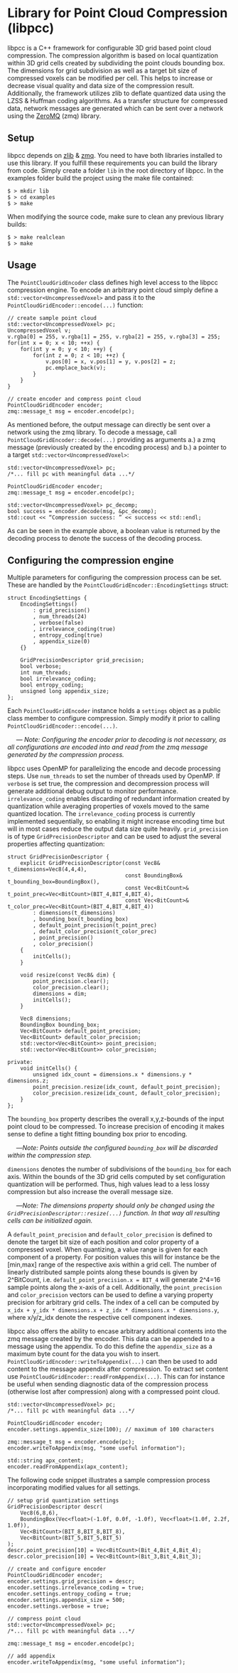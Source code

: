 # Library for Point Cloud Compression (libpcc)
libpcc is a C++ framework for configurable 3D grid based point cloud compression. The compression algorithm is based on local quantization within 3D grid cells created by subdividing the point clouds bounding box. The dimensions for grid subdivision as well as a target bit size of compressed voxels can be modified per cell. This helps to increase or decrease visual quality and data size of the compression result. Additionally, the framework utilizes zlib to deflate quantized data using the LZSS & Huffman coding algorithms. As a transfer structure for compressed data, network messages are generated which can be sent over a network using the [ZeroMQ](http://zeromq.org/) (zmq) library.

## Setup
libpcc depends on [zlib](https://zlib.net/) & [zmq](http://zeromq.org/). You need to have both libraries installed to use this library. If you fulfill these requirements you can build the library from code. Simply create a folder `lib` in the root directory of libpcc. In the examples folder build the project using the make file contained:
```
$ > mkdir lib
$ > cd examples
$ > make
```
When modifying the source code, make sure to clean any previous library builds:
```
$ > make realclean
$ > make
```

## Usage
The `PointCloudGridEncoder` class defines high level access to the libpcc compression engine.
To encode an arbitrary point cloud simply define a `std::vector<UncompressedVoxel>` and pass it to the `PointCloudGridEncoder::encode(...)` function:
```
// create sample point cloud
std::vector<UncompressedVoxel> pc;
UncompressedVoxel v;
v.rgba[0] = 255, v.rgba[1] = 255, v.rgba[2] = 255, v.rgba[3] = 255;
for(int x = 0; x < 10; ++x) {
    for(int y = 0; y < 10; ++y) {
        for(int z = 0; z < 10; ++z) {
            v.pos[0] = x, v.pos[1] = y, v.pos[2] = z;
            pc.emplace_back(v);
        }
    }    
}

// create encoder and compress point cloud
PointCloudGridEncoder encoder;
zmq::message_t msg = encoder.encode(pc);
```
As mentioned before, the output message can directly be sent over a network using the zmq library.
To decode a message, call `PointCloudGridEncoder::decode(...)` providing as arguments a.) a zmq message (previously created by the encoding process) and b.) a pointer to a target `std::vector<UncompressedVoxel>`:
```
std::vector<UncompressedVoxel> pc;
/*... fill pc with meaningful data ...*/

PointCloudGridEncoder encoder;
zmq::message_t msg = encoder.encode(pc);

std::vector<UncompressedVoxel> pc_decomp;
bool success = encoder.decode(msg, &pc_decomp);
std::cout << “Compression success: ” << success << std::endl;
```
As can be seen in the example above, a boolean value is returned by the decoding process to denote the success of the decoding process.

## Configuring the compression engine
Multiple parameters for configuring the compression process can be set. These are handled by the `PointCloudGridEncoder::EncodingSettings` struct:
```
struct EncodingSettings {
    EncodingSettings()
        : grid_precision()
        , num_threads(24)
        , verbose(false)
        , irrelevance_coding(true)
        , entropy_coding(true)
        , appendix_size(0)
    {}
    
    GridPrecisionDescriptor grid_precision;
    bool verbose;
    int num_threads;
    bool irrelevance_coding;
    bool entropy_coding;
    unsigned long appendix_size;
};
```
Each `PointCloudGridEncoder` instance holds a `settings` object as a public class member to configure compression. Simply modify it prior to calling `PointCloudGridEncoder::encode(...)`.

&nbsp;&nbsp;&nbsp;&nbsp;&nbsp;&mdash; *Note: Configuring the encoder prior to decoding is not necessary, as all configurations are encoded into and read from the zmq message generated by the compression process.*

libpcc uses OpenMP for parallelizing the encode and decode processing steps. Use `num_threads` to set the number of threads used by OpenMP. If `verbose` is set true, the compression and decompression process will generate additional debug output to monitor performance. `irrelevance_coding` enables discarding of redundant information created by quantization while averaging properties of voxels moved to the same quantized location. The `irrelevance_coding` process is currently implemented sequentially, so enabling it might increase encoding time but will in most cases reduce the output data size quite heavily. `grid_precision` is of type `GridPrecisionDescriptor` and can be used to adjust the several properties affecting quantization:
```
struct GridPrecisionDescriptor {
    explicit GridPrecisionDescriptor(const Vec8& t_dimensions=Vec8(4,4,4),
                                     const BoundingBox& t_bounding_box=BoundingBox(),
                                     const Vec<BitCount>& t_point_prec=Vec<BitCount>(BIT_4,BIT_4,BIT_4),
                                     const Vec<BitCount>& t_color_prec=Vec<BitCount>(BIT_4,BIT_4,BIT_4))
        : dimensions(t_dimensions)
        , bounding_box(t_bounding_box)
        , default_point_precision(t_point_prec)
        , default_color_precision(t_color_prec)
        , point_precision()
        , color_precision()
    {
        initCells();
    }

    void resize(const Vec8& dim) {
        point_precision.clear();
        color_precision.clear();
        dimensions = dim;
        initCells();
    }

    Vec8 dimensions;
    BoundingBox bounding_box;
    Vec<BitCount> default_point_precision;
    Vec<BitCount> default_color_precision;
    std::vector<Vec<BitCount>> point_precision;
    std::vector<Vec<BitCount>> color_precision;

private:
    void initCells() {
        unsigned idx_count = dimensions.x * dimensions.y * dimensions.z;
        point_precision.resize(idx_count, default_point_precision);
        color_precision.resize(idx_count, default_color_precision);
    }
};
```
The `bounding_box` property describes the overall x,y,z-bounds of the input point cloud to be compressed. To increase precision of encoding it makes sense to define a tight fitting bounding box prior to encoding.

&nbsp;&nbsp;&nbsp;&nbsp;&nbsp;&mdash;*Note: Points outside the configured `bounding_box` will be discarded within the compression step.*

`dimensions` denotes the number of subdivisions of the `bounding_box` for each axis. Within the bounds of the 3D grid cells computed by set configuration quantization will be performed. Thus, high values lead to a less lossy compression but also increase the overall message size.

&nbsp;&nbsp;&nbsp;&nbsp;&nbsp;&mdash;*Note: The dimensions property should only be changed using the `GridPrecisionDescriptor::resize(...)` function. In that way all resulting cells can be initialized again.*

A `default_point_precision` and `default_color_precision` is defined to denote the target bit size of each position and color property of a compressed voxel. When quantizing, a value range is given for each component of a property. For position values this will for instance be the [min,max] range of the respective axis within a grid cell. The number of linearly distributed sample points along these bounds is given by 2^BitCount, i.e. `default_point_precision.x = BIT_4` will generate 2^4=16 sample points along the x-axis of a cell. Additionally, the `point_precision` and `color_precision` vectors can be used to define a varying property precision for arbitrary grid cells. The index of a cell can be computed by `x_idx + y_idx * dimensions.x + z_idx * dimensions.x * dimensions.y`, where x/y/z_idx denote the respective cell component indexes.

libpcc also offers the ability to encase arbitrary additional contents into the zmq message created by the encoder. This data can be appended to a message using the appendix. To do this define the `appendix_size` as a maximum byte count for the data you wish to insert. `PointCloudGridEncoder::writeToAppendix(...)` can then be used to add content to the message appendix after compression. To extract set content use `PointCloudGridEncoder::readFromAppendix(...)`. This can for instance be useful when sending diagnostic data of the compression process (otherwise lost after compression) along with a compressed point cloud.
```
std::vector<UncompressedVoxel> pc;
/*... fill pc with meaningful data ...*/

PointCloudGridEncoder encoder;
encoder.settings.appendix_size(100); // maximum of 100 characters

zmq::message_t msg = encoder.encode(pc);
encoder.writeToAppendix(msg, "some useful information");

std::string apx_content;
encoder.readFromAppendix(apx_content);
```
The following code snippet illustrates a sample compression process incorporating modified values for all settings.
```
// setup grid quantization settings
GridPrecisionDescriptor descr(
    Vec8(6,8,6),
    BoundingBox(Vec<float>(-1.0f, 0.0f, -1.0f), Vec<float>(1.0f, 2.2f, 1.0f)),
    Vec<BitCount>(BIT_8,BIT_8,BIT_8),
    Vec<BitCount>(BIT_5,BIT_5,BIT_5)
);
descr.point_precision[10] = Vec<BitCount>(Bit_4,Bit_4,Bit_4);
descr.color_precision[10] = Vec<BitCount>(Bit_3,Bit_4,Bit_3);

// create and configure encoder
PointCloudGridEncoder encoder;
encoder.settings.grid_precision = descr;
encoder.settings.irrelevance_coding = true;
encoder.settings.entropy_coding = true;
encoder.settings.appendix_size = 500;
encoder.settings.verbose = true;

// compress point cloud
std::vector<UncompressedVoxel> pc;
/*... fill pc with meaningful data ...*/

zmq::message_t msg = encoder.encode(pc);

// add appendix
encoder.writeToAppendix(msg, "some useful information");
```











